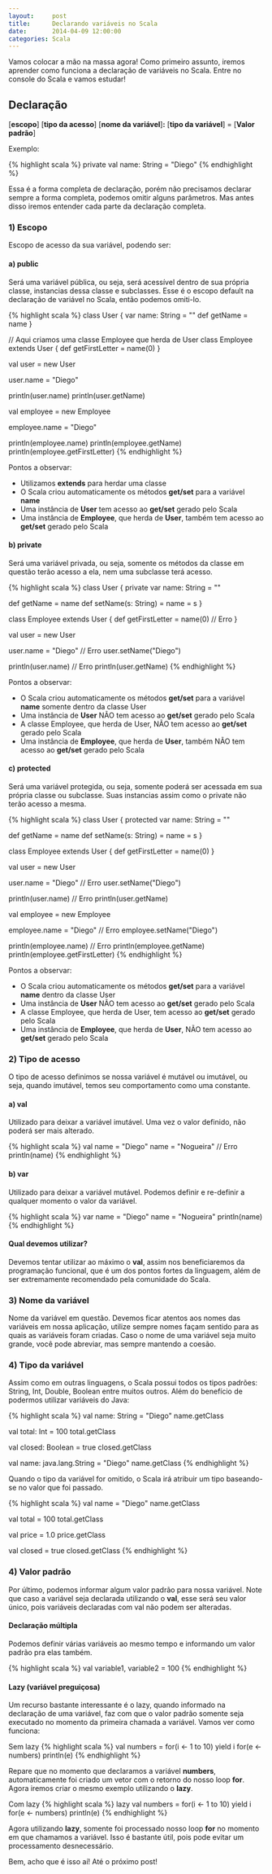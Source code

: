```yaml
---
layout:     post
title:      Declarando variáveis no Scala
date:       2014-04-09 12:00:00
categories: Scala
---
```


Vamos colocar a mão na massa agora! Como primeiro assunto, iremos aprender como funciona a declaração de variáveis no Scala. Entre no console do Scala e vamos estudar!

## Declaração
[__escopo__] [__tipo da acesso__] [__nome da variável__]__:__ [__tipo da variável__] = [__Valor padrão__]

Exemplo:

{% highlight scala %}
private val name: String = "Diego"
{% endhighlight %}

Essa é a forma completa de declaração, porém não precisamos declarar sempre a forma completa, podemos omitir alguns parâmetros. Mas antes disso iremos entender cada parte da declaração completa.
### 1) Escopo
Escopo de acesso da sua variável, podendo ser:
#### a) public
Será uma variável pública, ou seja, será acessível dentro de sua própria classe, instancias dessa classe e subclasses. Esse é o escopo default na declaração de variável no Scala, então podemos omiti-lo.
<!--more-->
{% highlight scala %}
class User {
  var name: String = ""
  def getName = name
}

// Aqui criamos uma classe Employee que herda de User
class Employee extends User {
  def getFirstLetter = name(0)
}

val user = new User

user.name = "Diego"

println(user.name)
println(user.getName)

val employee = new Employee

employee.name = "Diego"

println(employee.name)
println(employee.getName)
println(employee.getFirstLetter)
{% endhighlight %}

Pontos a observar:

* Utilizamos __extends__ para herdar uma classe
* O Scala criou automaticamente os métodos __get/set__ para a variável __name__
* Uma instância de __User__ tem acesso ao __get/set__ gerado pelo Scala
* Uma instância de __Employee__, que herda de __User__, também tem acesso ao __get/set__ gerado pelo Scala

#### b) private

Será uma variável privada, ou seja, somente os métodos da classe em questão terão acesso a ela, nem uma subclasse terá acesso.

{% highlight scala %}
class User {
  private var name: String = ""

  def getName = name
  def setName(s: String) = name = s
}

class Employee extends User {
  def getFirstLetter = name(0) // Erro
}

val user = new User

user.name = "Diego" // Erro
user.setName("Diego")

println(user.name) // Erro
println(user.getName)
{% endhighlight %}

Pontos a observar:

* O Scala criou automaticamente os métodos __get/set__ para a variável __name__ somente dentro da classe User
* Uma instância de __User__ NÃO tem acesso ao __get/set__ gerado pelo Scala
* A classe Employee, que herda de User, NÃO tem acesso ao __get/set__ gerado pelo Scala
* Uma instância de __Employee__, que herda de __User__, também NÃO tem acesso ao __get/set__ gerado pelo Scala

#### c) protected

Será uma variável protegida, ou seja, somente poderá ser acessada em sua própria classe ou subclasse. Suas instancias assim como o private não terão acesso a mesma.

{% highlight scala %}
class User {
  protected var name: String = ""

  def getName = name
  def setName(s: String) = name = s
}

class Employee extends User {
  def getFirstLetter = name(0)
}

val user = new User

user.name = "Diego" // Erro
user.setName("Diego")

println(user.name) // Erro
println(user.getName)

val employee = new Employee

employee.name = "Diego" // Erro
employee.setName("Diego")

println(employee.name) // Erro
println(employee.getName)
println(employee.getFirstLetter)
{% endhighlight %}

Pontos a observar:

* O Scala criou automaticamente os métodos __get/set__ para a variável __name__ dentro da classe User
* Uma instância de __User__ NÃO tem acesso ao __get/set__ gerado pelo Scala
* A classe Employee, que herda de User, tem acesso ao __get/set__ gerado pelo Scala
* Uma instância de __Employee__, que herda de __User__, NÃO tem acesso ao __get/set__ gerado pelo Scala

### 2) Tipo de acesso

O tipo de acesso definimos se nossa variável é mutável ou imutável, ou seja, quando imutável, temos seu comportamento como uma constante.

#### a) val
Utilizado para deixar a variável imutável. Uma vez o valor definido, não poderá ser mais alterado.

{% highlight scala %}
val name = "Diego"
name = "Nogueira" // Erro
println(name)
{% endhighlight %}

#### b) var

Utilizado para deixar a variável mutável. Podemos definir e re-definir a qualquer momento o valor da variável.

{% highlight scala %}
var name = "Diego"
name = "Nogueira"
println(name)
{% endhighlight %}

#### Qual devemos utilizar?
Devemos tentar utilizar ao máximo o __val__, assim nos beneficiaremos da programação funcional, que é um dos pontos fortes da linguagem, além de ser extremamente recomendado pela comunidade do Scala.

### 3) Nome da variável

Nome da variável em questão. Devemos ficar atentos aos nomes das variáveis em nossa aplicação, utilize sempre nomes façam sentido para as quais as variáveis foram criadas. Caso o nome de uma variável seja muito grande, você pode abreviar, mas sempre mantendo a coesão.

### 4) Tipo da variável

Assim como em outras linguagens, o Scala possui todos os tipos padrões: String, Int, Double, Boolean entre muitos outros. Além do benefício de podermos utilizar variáveis do Java:

{% highlight scala %}
val name: String = "Diego"
name.getClass

val total: Int = 100
total.getClass

val closed: Boolean = true
closed.getClass

val name: java.lang.String = "Diego"
name.getClass
{% endhighlight %}

Quando o tipo da variável for omitido, o Scala irá atribuir um tipo baseando-se no valor que foi passado.

{% highlight scala %}
val name = "Diego"
name.getClass

val total = 100
total.getClass

val price = 1.0
price.getClass

val closed = true
closed.getClass
{% endhighlight %}

### 4) Valor padrão

Por último, podemos informar algum valor padrão para nossa variável. Note que caso a variável seja declarada utilizando o __val__, esse será seu valor único, pois variáveis declaradas com val não podem ser alteradas.

#### Declaração múltipla

Podemos definir várias variáveis ao mesmo tempo e informando um valor padrão pra elas também.

{% highlight scala %}
val variable1, variable2 = 100
{% endhighlight %}

#### Lazy (variável preguiçosa)

Um recurso bastante interessante é o lazy, quando informado na declaração de uma variável, faz com que o valor padrão somente seja executado no momento da primeira chamada a variável. Vamos ver como funciona:

Sem lazy
{% highlight scala %}
val numbers = for(i <- 1 to 10) yield i
for(e <- numbers) println(e)
{% endhighlight %}

Repare que no momento que declaramos a variável __numbers__, automaticamente foi criado um vetor com o retorno do nosso loop __for__. Agora iremos criar o mesmo exemplo utilizando o __lazy__.

Com lazy
{% highlight scala %}
lazy val numbers = for(i <- 1 to 10) yield i
for(e <- numbers) println(e)
{% endhighlight %}

Agora utilizando __lazy__, somente foi processado nosso loop __for__ no momento em que chamamos a variável. Isso é bastante útil, pois pode evitar um processamento desnecessário.

Bem, acho que é isso aí!
Até o próximo post!
